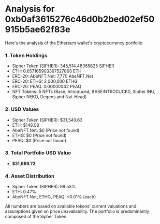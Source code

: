 # Analysis for 0xb0af3615276c46d0b2bed02ef50915b5ae62f83e

Here's the analysis of the Ethereum wallet's cryptocurrency portfolio:

### 1. Token Holdings

- Sipher Token (SIPHER): 345,514.48065825 SIPHER
- ETH: 0.057165903397527866 ETH
- ERC-20: AbeNFT.Net: 7,770 AbeNFT.Net
- ERC-20: ETHG: 2,000,000 ETHG
- ERC-20: PEAQ: 0.00000042 PEAQ
- NFT Tokens: 5 NFTs (Base, Introduced, BASEINTRODUCED, Sipher INU, Sipher NEKO, Degens and Nut-Head)

### 2. USD Values

- Sipher Token (SIPHER): $31,540.63
- ETH: $149.09
- AbeNFT.Net: $0 (Price not found)
- ETHG: $0 (Price not found)
- PEAQ: $0 (Price not found)

### 3. Total Portfolio USD Value

- **$31,689.72**

### 4. Asset Distribution

- Sipher Token (SIPHER): 99.53%
- ETH: 0.47%
- AbeNFT.Net, ETHG, PEAQ: \<0.01% (each)

All numbers are based on available tokens' current valuations and assumptions given on price unavailability. The portfolio is predominantly composed of the Sipher Token.

